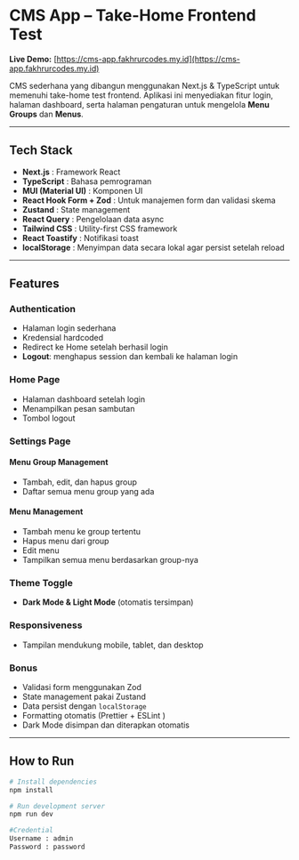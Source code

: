 # CMS App – Take-Home Frontend Test

**Live Demo:** [https://cms-app.fakhrurcodes.my.id](https://cms-app.fakhrurcodes.my.id)

CMS sederhana yang dibangun menggunakan Next.js & TypeScript untuk memenuhi take-home test frontend. Aplikasi ini menyediakan fitur login, halaman dashboard, serta halaman pengaturan untuk mengelola **Menu Groups** dan **Menus**.

---

##  Tech Stack

- **Next.js** : Framework React 
- **TypeScript** : Bahasa pemrograman
- **MUI (Material UI)** : Komponen UI 
- **React Hook Form + Zod** : Untuk manajemen form dan validasi skema
- **Zustand** : State management 
- **React Query** : Pengelolaan data async 
- **Tailwind CSS** : Utility-first CSS framework
- **React Toastify** : Notifikasi toast
- **localStorage** : Menyimpan data secara lokal agar persist setelah reload

---

## Features

### Authentication
- Halaman login sederhana
- Kredensial hardcoded
- Redirect ke Home setelah berhasil login
- **Logout**: menghapus session dan kembali ke halaman login

### Home Page
- Halaman dashboard setelah login
- Menampilkan pesan sambutan
- Tombol logout

###  Settings Page
####  Menu Group Management
- Tambah, edit, dan hapus group
- Daftar semua menu group yang ada

####  Menu Management
- Tambah menu ke group tertentu
- Hapus menu dari group
- Edit menu
- Tampilkan semua menu berdasarkan group-nya

### Theme Toggle
- **Dark Mode & Light Mode** (otomatis tersimpan)

### Responsiveness
- Tampilan mendukung mobile, tablet, dan desktop

### Bonus
- Validasi form menggunakan Zod
- State management pakai Zustand
- Data persist dengan `localStorage`
- Formatting otomatis (Prettier + ESLint )
- Dark Mode disimpan dan diterapkan otomatis

---

##  How to Run

```bash
# Install dependencies
npm install

# Run development server
npm run dev

#Credential
Username : admin
Password : password
